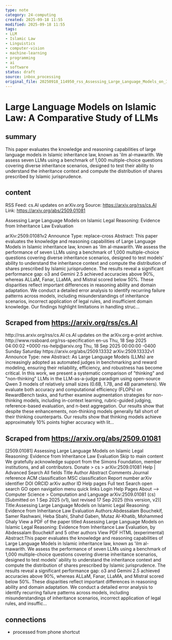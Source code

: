 ```yaml
---
type: note
category: 24-computing
created: 2025-09-18 11:55
modified: 2025-09-18 11:55
tags:
- LLM
- Islamic Law
- Linguistics
- computer-vision
- machine-learning
- programming
- ai
- software
status: draft
source: inbox_processing
original_file: 20250918_114950_rss_Assessing_Large_Language_Models_on_Islamic_Legal_R.txt
---
```



# Large Language Models on Islamic Law: A Comparative Study of LLMs

## summary
This paper evaluates the knowledge and reasoning capabilities of large language models in Islamic inheritance law, known as 'ilm al-mawarith. We assess seven LLMs using a benchmark of 1,000 multiple-choice questions covering diverse inheritance scenarios, designed to test their ability to understand the inheritance context and compute the distribution of shares prescribed by Islamic jurisprudence.

## content
RSS Feed: cs.AI updates on arXiv.org
Source: https://arxiv.org/rss/cs.AI
Link: https://arxiv.org/abs/2509.01081

Assessing Large Language Models on Islamic Legal Reasoning: Evidence from Inheritance Law Evaluation

arXiv:2509.01081v2 Announce Type: replace-cross Abstract: This paper evaluates the knowledge and reasoning capabilities of Large Language Models in Islamic inheritance law, known as 'ilm al-mawarith. We assess the performance of seven LLMs using a benchmark of 1,000 multiple-choice questions covering diverse inheritance scenarios, designed to test models' ability to understand the inheritance context and compute the distribution of shares prescribed by Islamic jurisprudence. The results reveal a significant performance gap: o3 and Gemini 2.5 achieved accuracies above 90%, whereas ALLaM, Fanar, LLaMA, and Mistral scored below 50%. These disparities reflect important differences in reasoning ability and domain adaptation. We conduct a detailed error analysis to identify recurring failure patterns across models, including misunderstandings of inheritance scenarios, incorrect application of legal rules, and insufficient domain knowledge. Our findings highlight limitations in handling struc...

## Scraped from https://arxiv.org/rss/cs.AI
<?xml version='1.0' encoding='UTF-8'?>
<rss xmlns:arxiv="http://arxiv.org/schemas/atom" xmlns:dc="http://purl.org/dc/elements/1.1/" xmlns:atom="http://www.w3.org/2005/Atom" xmlns:content="http://purl.org/rss/1.0/modules/content/" version="2.0">
  <channel>
    <title>cs.AI updates on arXiv.org</title>
    <link>http://rss.arxiv.org/rss/cs.AI</link>
    <description>cs.AI updates on the arXiv.org e-print archive.</description>
    <atom:link href="http://rss.arxiv.org/rss/cs.AI" rel="self" type="application/rss+xml"/>
    <docs>http://www.rssboard.org/rss-specification</docs>
    <language>en-us</language>
    <lastBuildDate>Thu, 18 Sep 2025 04:00:02 +0000</lastBuildDate>
    <managingEditor>rss-help@arxiv.org</managingEditor>
    <pubDate>Thu, 18 Sep 2025 00:00:00 -0400</pubDate>
    <skipDays>
      <day>Sunday</day>
      <day>Saturday</day>
    </skipDays>
    <item>
      <title>Explicit Reasoning Makes Better Judges: A Systematic Study on Accuracy, Efficiency, and Robustness</title>
      <link>https://arxiv.org/abs/2509.13332</link>
      <description>arXiv:2509.13332v1 Announce Type: new 
Abstract: As Large Language Models (LLMs) are increasingly adopted as automated judges in benchmarking and reward modeling, ensuring their reliability, efficiency, and robustness has become critical. In this work, we present a systematic comparison of "thinking" and "non-thinking" LLMs in the LLM-as-a-judge paradigm using open-source Qwen 3 models of relatively small sizes (0.6B, 1.7B, and 4B parameters). We evaluate both accuracy and computational efficiency (FLOPs) on RewardBench tasks, and further examine augmentation strategies for non-thinking models, including in-context learning, rubric-guided judging, reference-based evaluation, and n-best aggregation. Our results show that despite these enhancements, non-thinking models generally fall short of their thinking counterparts. Our results show that thinking models achieve approximately 10% points higher accuracy with lit...


## Scraped from https://arxiv.org/abs/2509.01081
[2509.01081] Assessing Large Language Models on Islamic Legal Reasoning: Evidence from Inheritance Law Evaluation Skip to main content We gratefully acknowledge support from the Simons Foundation, member institutions, and all contributors. Donate &gt; cs &gt; arXiv:2509.01081 Help | Advanced Search All fields Title Author Abstract Comments Journal reference ACM classification MSC classification Report number arXiv identifier DOI ORCID arXiv author ID Help pages Full text Search open search GO open navigation menu quick links Login Help Pages About --> Computer Science > Computation and Language arXiv:2509.01081 (cs) [Submitted on 1 Sep 2025 (v1), last revised 17 Sep 2025 (this version, v2)] Title:Assessing Large Language Models on Islamic Legal Reasoning: Evidence from Inheritance Law Evaluation Authors:Abdessalam Bouchekif, Samer Rashwani, Heba Sbahi, Shahd Gaben, Mutaz Al-Khatib, Mohammed Ghaly View a PDF of the paper titled Assessing Large Language Models on Islamic Legal Reasoning: Evidence from Inheritance Law Evaluation, by Abdessalam Bouchekif and 5 other authors View PDF HTML (experimental) Abstract:This paper evaluates the knowledge and reasoning capabilities of Large Language Models in Islamic inheritance law, known as &#39;ilm al-mawarith. We assess the performance of seven LLMs using a benchmark of 1,000 multiple-choice questions covering diverse inheritance scenarios, designed to test models&#39; ability to understand the inheritance context and compute the distribution of shares prescribed by Islamic jurisprudence. The results reveal a significant performance gap: o3 and Gemini 2.5 achieved accuracies above 90%, whereas ALLaM, Fanar, LLaMA, and Mistral scored below 50%. These disparities reflect important differences in reasoning ability and domain adaptation. We conduct a detailed error analysis to identify recurring failure patterns across models, including misunderstandings of inheritance scenarios, incorrect application of legal rules, and insuffic...


## connections
- processed from phone shortcut
